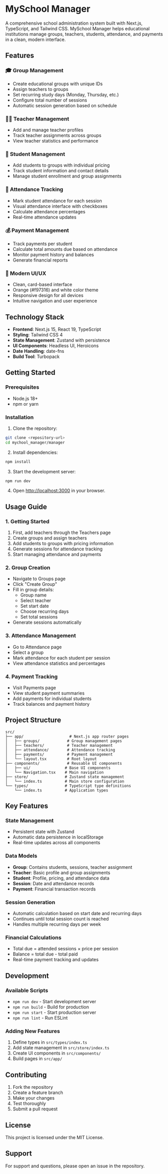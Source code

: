# MySchool Manager

A comprehensive school administration system built with Next.js, TypeScript, and Tailwind CSS. MySchool Manager helps educational institutions manage groups, teachers, students, attendance, and payments in a clean, modern interface.

## Features

### 🎓 Group Management
- Create educational groups with unique IDs
- Assign teachers to groups
- Set recurring study days (Monday, Thursday, etc.)
- Configure total number of sessions
- Automatic session generation based on schedule

### 👨‍🏫 Teacher Management
- Add and manage teacher profiles
- Track teacher assignments across groups
- View teacher statistics and performance

### 👥 Student Management
- Add students to groups with individual pricing
- Track student information and contact details
- Manage student enrollment and group assignments

### 📅 Attendance Tracking
- Mark student attendance for each session
- Visual attendance interface with checkboxes
- Calculate attendance percentages
- Real-time attendance updates

### 💰 Payment Management
- Track payments per student
- Calculate total amounts due based on attendance
- Monitor payment history and balances
- Generate financial reports

### 🎨 Modern UI/UX
- Clean, card-based interface
- Orange (#f97316) and white color theme
- Responsive design for all devices
- Intuitive navigation and user experience

## Technology Stack

- **Frontend**: Next.js 15, React 19, TypeScript
- **Styling**: Tailwind CSS 4
- **State Management**: Zustand with persistence
- **UI Components**: Headless UI, Heroicons
- **Date Handling**: date-fns
- **Build Tool**: Turbopack

## Getting Started

### Prerequisites

- Node.js 18+ 
- npm or yarn

### Installation

1. Clone the repository:
```bash
git clone <repository-url>
cd mychool_manager/manager
```

2. Install dependencies:
```bash
npm install
```

3. Start the development server:
```bash
npm run dev
```

4. Open [http://localhost:3000](http://localhost:3000) in your browser.

## Usage Guide

### 1. Getting Started
1. First, add teachers through the Teachers page
2. Create groups and assign teachers
3. Add students to groups with pricing information
4. Generate sessions for attendance tracking
5. Start managing attendance and payments

### 2. Group Creation
- Navigate to Groups page
- Click "Create Group"
- Fill in group details:
  - Group name
  - Select teacher
  - Set start date
  - Choose recurring days
  - Set total sessions
- Generate sessions automatically

### 3. Attendance Management
- Go to Attendance page
- Select a group
- Mark attendance for each student per session
- View attendance statistics and percentages

### 4. Payment Tracking
- Visit Payments page
- View student payment summaries
- Add payments for individual students
- Track balances and payment history

## Project Structure

```
src/
├── app/                    # Next.js app router pages
│   ├── groups/            # Group management pages
│   ├── teachers/          # Teacher management
│   ├── attendance/        # Attendance tracking
│   ├── payments/          # Payment management
│   └── layout.tsx         # Root layout
├── components/            # Reusable UI components
│   ├── ui/               # Base UI components
│   └── Navigation.tsx    # Main navigation
├── store/                # Zustand state management
│   └── index.ts          # Main store configuration
└── types/                # TypeScript type definitions
    └── index.ts          # Application types
```

## Key Features

### State Management
- Persistent state with Zustand
- Automatic data persistence in localStorage
- Real-time updates across all components

### Data Models
- **Group**: Contains students, sessions, teacher assignment
- **Teacher**: Basic profile and group assignments
- **Student**: Profile, pricing, and attendance data
- **Session**: Date and attendance records
- **Payment**: Financial transaction records

### Session Generation
- Automatic calculation based on start date and recurring days
- Continues until total session count is reached
- Handles multiple recurring days per week

### Financial Calculations
- Total due = attended sessions × price per session
- Balance = total due - total paid
- Real-time payment tracking and updates

## Development

### Available Scripts

- `npm run dev` - Start development server
- `npm run build` - Build for production
- `npm run start` - Start production server
- `npm run lint` - Run ESLint

### Adding New Features

1. Define types in `src/types/index.ts`
2. Add state management in `src/store/index.ts`
3. Create UI components in `src/components/`
4. Build pages in `src/app/`

## Contributing

1. Fork the repository
2. Create a feature branch
3. Make your changes
4. Test thoroughly
5. Submit a pull request

## License

This project is licensed under the MIT License.

## Support

For support and questions, please open an issue in the repository.
